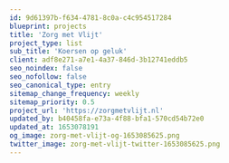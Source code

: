 ```yaml
---
id: 9d61397b-f634-4781-8c0a-c4c954517284
blueprint: projects
title: 'Zorg met Vlijt'
project_type: list
sub_title: 'Koersen op geluk'
client: adf8e271-a7e1-4a37-846d-3b12741eddb5
seo_noindex: false
seo_nofollow: false
seo_canonical_type: entry
sitemap_change_frequency: weekly
sitemap_priority: 0.5
project_url: 'https://zorgmetvlijt.nl'
updated_by: b40458fa-e73a-4f88-bfa1-570cd54b72e0
updated_at: 1653078191
og_image: zorg-met-vlijt-og-1653085625.png
twitter_image: zorg-met-vlijt-twitter-1653085625.png
---
```

